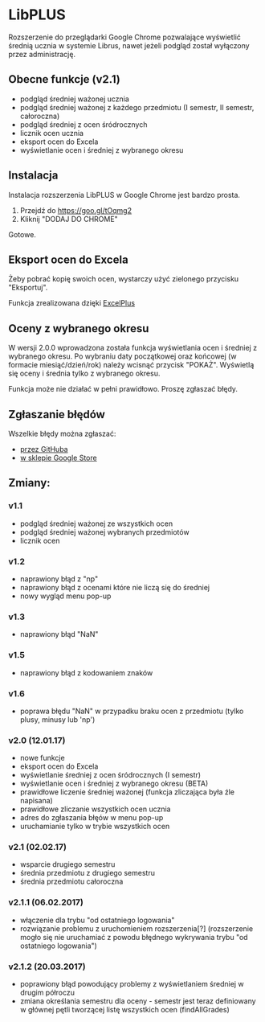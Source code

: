 # LibPLUS
Rozszerzenie do przeglądarki Google Chrome pozwalające wyświetlić średnią ucznia w systemie Librus, nawet jeżeli podgląd został wyłączony przez administrację.

## Obecne funkcje (v2.1)
- podgląd średniej ważonej ucznia
- podgląd średniej ważonej z każdego przedmiotu (I semestr, II semestr, całoroczna) 
- podgląd średniej z ocen śródrocznych
- licznik ocen ucznia
- eksport ocen do Excela
- wyświetlanie ocen i średniej z wybranego okresu

## Instalacja
Instalacja rozszerzenia LibPLUS w Google Chrome jest bardzo prosta.

1. Przejdź do https://goo.gl/tOqmg2
2. Kliknij "DODAJ DO CHROME"

Gotowe. 


## Eksport ocen do Excela
Żeby pobrać kopię swoich ocen, wystarczy użyć zielonego przycisku "Eksportuj".

Funkcja zrealizowana dzięki [ExcelPlus](http://aymkdn.github.io/ExcelPlus)

## Oceny z wybranego okresu
W wersji 2.0.0 wprowadzona została funkcja wyświetlania ocen i średniej z wybranego okresu. 
Po wybraniu daty początkowej oraz końcowej (w formacie miesiąć/dzień/rok) należy wcisnąć przycisk "POKAŻ". Wyświetlą się oceny i średnia tylko z wybranego okresu.

Funkcja może nie działać w pełni prawidłowo. Proszę zgłaszać błędy.

## Zgłaszanie błędów
 Wszelkie błędy można zgłaszać:
 - [przez GitHuba](https://github.com/DawidStankiewicz/LibPLUS/issues)
 - [w sklepie Google Store](https://chrome.google.com/webstore/detail/libplus-podgl%C4%85d-%C5%9Bredniej/logdgpobdggdjliepjjfmnggmbpohmka/support?hl=pl&gl=PL)

## Zmiany:

### v1.1
- podgląd średniej ważonej ze wszystkich ocen
- podgląd średniej ważonej wybranych przedmiotów
- licznik ocen

### v1.2
- naprawiony błąd z "np" 
- naprawiony błąd z ocenami które nie liczą się do średniej
- nowy wygląd menu pop-up

### v1.3
- naprawiony błąd "NaN" 

### v1.5 
- naprawiony błąd z kodowaniem znaków

### v1.6 
- poprawa błędu "NaN" w przypadku braku ocen z przedmiotu (tylko plusy, minusy lub 'np')

### v2.0 (12.01.17)
- nowe funkcje
- eksport ocen do Excela
- wyświetlanie średniej z ocen śródrocznych (I semestr)
- wyświetlanie ocen i średniej z wybranego okresu (BETA)
- prawidłowe liczenie średniej ważonej (funkcja zliczająca była źle napisana)
- prawidłowe zliczanie wszystkich ocen ucznia
- adres do zgłaszania błęów w menu pop-up
- uruchamianie tylko w trybie wszystkich ocen

### v2.1 (02.02.17)
- wsparcie drugiego semestru
- średnia przedmiotu z drugiego semestru
- średnia przedmiotu całoroczna

### v2.1.1 (06.02.2017)
- włączenie dla trybu "od ostatniego logowania"
- rozwiązanie problemu z uruchomieniem rozszerzenia[?] (rozszerzenie mogło się nie uruchamiać z powodu błędnego wykrywania trybu "od ostatniego logowania")

### v2.1.2 (20.03.2017)
- poprawiony błąd powodujący problemy z wyświetlaniem średniej w drugim półroczu
- zmiana określania semestru dla oceny - semestr jest teraz definiowany w głównej pętli tworzącej listę wszystkich ocen (findAllGrades)
